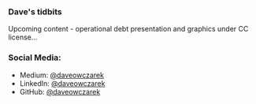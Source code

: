 ### Dave's tidbits

Upcoming content - operational debt presentation and graphics under CC license...

### Social Media:
- Medium: [@daveowczarek](https://www.medium.com/daveowczarek)
- LinkedIn: [@daveowczarek](https://www.linkedin.com/daveowczarek)
- GitHub: [@daveowczarek](https://github.com/daveowczarek)

<!--
**daveowczarek/daveowczarek** is a ✨ _special_ ✨ repository because its `README.md` (this file) appears on your GitHub profile.

Here are some ideas to get you started:

- 🔭 I’m currently working on ...
- 🌱 I’m currently learning ...
- 👯 I’m looking to collaborate on ...
- 🤔 I’m looking for help with ...
- 💬 Ask me about ...
- 📫 How to reach me: ...
- 😄 Pronouns: ...
- ⚡ Fun fact: ...
-->
